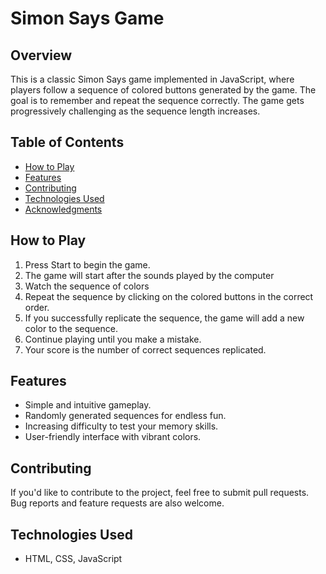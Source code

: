 # Simon Says Game

## Overview

This is a classic Simon Says game implemented in JavaScript, where players follow a sequence of colored buttons generated by the game. The goal is to remember and repeat the sequence correctly. The game gets progressively challenging as the sequence length increases.

## Table of Contents

- [How to Play](#how-to-play)
- [Features](#features)
- [Contributing](#contributing)
- [Technologies Used](#technologies-used)
- [Acknowledgments](#acknowledgments)

## How to Play

1. Press Start to  begin the game.
2. The game will start after the sounds played by the computer
2. Watch the sequence of colors
3. Repeat the sequence by clicking on the colored buttons in the correct order.
4. If you successfully replicate the sequence, the game will add a new color to the sequence.
5. Continue playing until you make a mistake.
6. Your score is the number of correct sequences replicated.

## Features

- Simple and intuitive gameplay.
- Randomly generated sequences for endless fun.
- Increasing difficulty to test your memory skills.
- User-friendly interface with vibrant colors.

## Contributing

If you'd like to contribute to the project, feel free to submit pull requests. Bug reports and feature requests are also welcome.

## Technologies Used

- HTML, CSS, JavaScript
